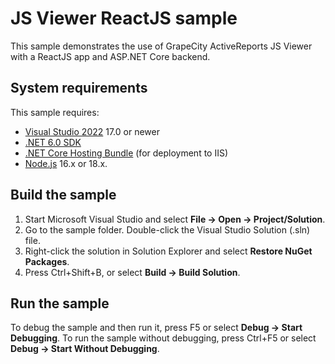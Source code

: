 # JS Viewer ReactJS sample

This sample demonstrates the use of GrapeCity ActiveReports JS Viewer with a ReactJS app and ASP.NET Core backend.

## System requirements

This sample requires:
 * [Visual Studio 2022](https://visualstudio.microsoft.com/vs/) 17.0 or newer
 * [.NET 6.0 SDK](https://www.microsoft.com/net/download)
 * [.NET Core Hosting Bundle](https://dotnet.microsoft.com/download/dotnet/thank-you/runtime-aspnetcore-6.0.0-windows-hosting-bundle-installer) (for deployment to IIS)
 * [Node.js](https://nodejs.org) 16.x or 18.x.

## Build the sample

1. Start Microsoft Visual Studio and select **File → Open →
   Project/Solution**.
2. Go to the sample folder. Double-click the Visual Studio Solution (.sln) file.
3. Right-click the solution in Solution Explorer and select **Restore NuGet
   Packages**.
4. Press Ctrl+Shift+B, or select **Build → Build Solution**.

## Run the sample

To debug the sample and then run it, press F5 or select **Debug → Start
Debugging**. To run the sample without debugging, press Ctrl+F5 or select
**Debug → Start Without Debugging**.
